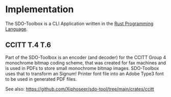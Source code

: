 # Implementation

The SDO-Toolbox is a CLI Application written in the
[Rust Programming Language](https://rust-lang.org).

## CCITT T.4 T.6

Part of the SDO-Toolbox is an encoder (and decoder) for the CCITT Group 4
monochrome bitmap coding scheme, that was created for fax machines and
is used in PDFs to store small monochrome bitmap images. SDO-Toolbox
uses that to transform an Signum! Printer font file into an Adobe Type3
font to be used in generated PDF files.

See also: <https://github.com/Xiphoseer/sdo-tool/tree/main/crates/ccitt>